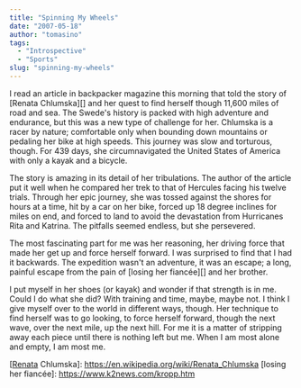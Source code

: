 ```yaml
---
title: "Spinning My Wheels"
date: "2007-05-18"
author: "tomasino"
tags:
  - "Introspective"
  - "Sports"
slug: "spinning-my-wheels"
---
```


I read an article in backpacker magazine this morning that told the
story of [Renata Chlumska][] and her quest to find herself though
11,600 miles of road and sea. The Swede's history is packed with high
adventure and endurance, but this was a new type of challenge for her.
Chlumska is a racer by nature; comfortable only when bounding down
mountains or pedaling her bike at high speeds. This journey was slow and
torturous, though. For 439 days, she circumnavigated the United States
of America with only a kayak and a bicycle.

The story is amazing in its detail of her tribulations. The author of
the article put it well when he compared her trek to that of Hercules
facing his twelve trials. Through her epic journey, she was tossed
against the shores for hours at a time, hit by a car on her bike, forced
up 18 degree inclines for miles on end, and forced to land to avoid the
devastation from Hurricanes Rita and Katrina. The pitfalls seemed
endless, but she persevered.

The most fascinating part for me was her reasoning, her driving force
that made her get up and force herself forward. I was surprised to find
that I had it backwards. The expedition wasn't an adventure, it was an
escape; a long, painful escape from the pain of [losing her fiancée][]
and her brother.

I put myself in her shoes (or kayak) and wonder if that strength is in
me. Could I do what she did? With training and time, maybe, maybe not. I
think I give myself over to the world in different ways, though. Her
technique to find herself was to go looking, to force herself forward,
though the next wave, over the next mile, up the next hill. For me it is
a matter of stripping away each piece until there is nothing left but
me. When I am most alone and empty, I am most me.

  [[Renata](Renata) Chlumska]: https://en.wikipedia.org/wiki/Renata_Chlumska
  [losing her fiancée]: https://www.k2news.com/kropp.htm

